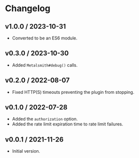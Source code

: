 # Changelog

## v1.0.0 / 2023-10-31

- Converted to be an ES6 module.

## v0.3.0 / 2023-10-30

- Added `Metalsmith#debug()` calls.

## v0.2.0 / 2022-08-07

- Fixed HTTP(S) timeouts preventing the plugin from stopping.

## v0.1.0 / 2022-07-28

- Added the `authorization` option.
- Added the rate limit expiration time to rate limit failures.

## v0.0.1 / 2021-11-26

- Initial version.
